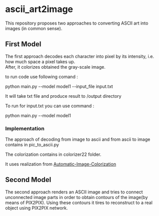 # ascii_art2image

This repository proposes two approaches to converting ASCII art into images (in common sense).

## First Model 
The first approach decodes each character into pixel by its intensity, i.e. how much space a pixel takes up.   
After, it colorizes obtained the gray-scale image.

to run code use following comand : 

python main.py --model model1 --input_file input.txt

It will take txt file and produce result to /output directory


To run for input.txt you can use command :

python main.py --model model1


### Implementation
The approach of decoding from image to ascii and from ascii to image contains in pic_to_ascii.py


The colorization contains in colorizer22 folder.

It uses realization from  <a href="https://github.com/Armour/Automatic-Image-Colorization" title="link">
Automatic-Image-Colorization </a>

## Second Model

The second approach renders an ASCII image and tries to connect unconnected image parts in order to obtain contours of the image(by means of PIX2PIX).
Using these contours it tires to reconstruct to a real object using PIX2PIX network.
